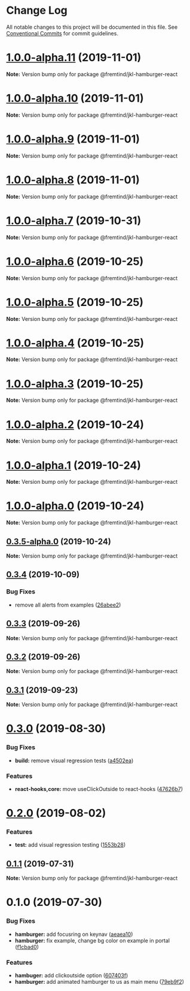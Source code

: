 # Change Log

All notable changes to this project will be documented in this file.
See [Conventional Commits](https://conventionalcommits.org) for commit guidelines.

# [1.0.0-alpha.11](https://github.com/fremtind/jokul/compare/@fremtind/jkl-hamburger-react@1.0.0-alpha.10...@fremtind/jkl-hamburger-react@1.0.0-alpha.11) (2019-11-01)

**Note:** Version bump only for package @fremtind/jkl-hamburger-react





# [1.0.0-alpha.10](https://github.com/fremtind/jokul/compare/@fremtind/jkl-hamburger-react@0.3.4...@fremtind/jkl-hamburger-react@1.0.0-alpha.10) (2019-11-01)

**Note:** Version bump only for package @fremtind/jkl-hamburger-react





# [1.0.0-alpha.9](https://github.com/fremtind/jokul/compare/@fremtind/jkl-hamburger-react@1.0.0-alpha.8...@fremtind/jkl-hamburger-react@1.0.0-alpha.9) (2019-11-01)

**Note:** Version bump only for package @fremtind/jkl-hamburger-react





# [1.0.0-alpha.8](https://github.com/fremtind/jokul/compare/@fremtind/jkl-hamburger-react@1.0.0-alpha.7...@fremtind/jkl-hamburger-react@1.0.0-alpha.8) (2019-11-01)

**Note:** Version bump only for package @fremtind/jkl-hamburger-react





# [1.0.0-alpha.7](https://github.com/fremtind/jokul/compare/@fremtind/jkl-hamburger-react@1.0.0-alpha.6...@fremtind/jkl-hamburger-react@1.0.0-alpha.7) (2019-10-31)

**Note:** Version bump only for package @fremtind/jkl-hamburger-react





# [1.0.0-alpha.6](https://github.com/fremtind/jokul/compare/@fremtind/jkl-hamburger-react@1.0.0-alpha.5...@fremtind/jkl-hamburger-react@1.0.0-alpha.6) (2019-10-25)

**Note:** Version bump only for package @fremtind/jkl-hamburger-react





# [1.0.0-alpha.5](https://github.com/fremtind/jokul/compare/@fremtind/jkl-hamburger-react@1.0.0-alpha.4...@fremtind/jkl-hamburger-react@1.0.0-alpha.5) (2019-10-25)

**Note:** Version bump only for package @fremtind/jkl-hamburger-react





# [1.0.0-alpha.4](https://github.com/fremtind/jokul/compare/@fremtind/jkl-hamburger-react@1.0.0-alpha.3...@fremtind/jkl-hamburger-react@1.0.0-alpha.4) (2019-10-25)

**Note:** Version bump only for package @fremtind/jkl-hamburger-react





# [1.0.0-alpha.3](https://github.com/fremtind/jokul/compare/@fremtind/jkl-hamburger-react@1.0.0-alpha.2...@fremtind/jkl-hamburger-react@1.0.0-alpha.3) (2019-10-25)

**Note:** Version bump only for package @fremtind/jkl-hamburger-react





# [1.0.0-alpha.2](https://github.com/fremtind/jokul/compare/@fremtind/jkl-hamburger-react@1.0.0-alpha.1...@fremtind/jkl-hamburger-react@1.0.0-alpha.2) (2019-10-24)

**Note:** Version bump only for package @fremtind/jkl-hamburger-react





# [1.0.0-alpha.1](https://github.com/fremtind/jokul/compare/@fremtind/jkl-hamburger-react@1.0.0-alpha.0...@fremtind/jkl-hamburger-react@1.0.0-alpha.1) (2019-10-24)

**Note:** Version bump only for package @fremtind/jkl-hamburger-react





# [1.0.0-alpha.0](https://github.com/fremtind/jokul/compare/@fremtind/jkl-hamburger-react@0.3.5-alpha.0...@fremtind/jkl-hamburger-react@1.0.0-alpha.0) (2019-10-24)

**Note:** Version bump only for package @fremtind/jkl-hamburger-react





## [0.3.5-alpha.0](https://github.com/fremtind/jokul/compare/@fremtind/jkl-hamburger-react@0.3.4...@fremtind/jkl-hamburger-react@0.3.5-alpha.0) (2019-10-24)

**Note:** Version bump only for package @fremtind/jkl-hamburger-react





## [0.3.4](https://github.com/fremtind/jokul/compare/@fremtind/jkl-hamburger-react@0.3.3...@fremtind/jkl-hamburger-react@0.3.4) (2019-10-09)


### Bug Fixes

* remove all alerts from examples ([26abee2](https://github.com/fremtind/jokul/commit/26abee2))





## [0.3.3](https://github.com/fremtind/jokul/compare/@fremtind/jkl-hamburger-react@0.3.2...@fremtind/jkl-hamburger-react@0.3.3) (2019-09-26)

**Note:** Version bump only for package @fremtind/jkl-hamburger-react





## [0.3.2](https://github.com/fremtind/jokul/compare/@fremtind/jkl-hamburger-react@0.3.1...@fremtind/jkl-hamburger-react@0.3.2) (2019-09-26)

**Note:** Version bump only for package @fremtind/jkl-hamburger-react





## [0.3.1](https://github.com/fremtind/jokul/compare/@fremtind/jkl-hamburger-react@0.3.0...@fremtind/jkl-hamburger-react@0.3.1) (2019-09-23)

**Note:** Version bump only for package @fremtind/jkl-hamburger-react





# [0.3.0](https://github.com/fremtind/jokul/compare/@fremtind/jkl-hamburger-react@0.2.0...@fremtind/jkl-hamburger-react@0.3.0) (2019-08-30)


### Bug Fixes

* **build:** remove visual regression tests ([a4502ea](https://github.com/fremtind/jokul/commit/a4502ea))


### Features

* **react-hooks,core:** move useClickOutside to react-hooks ([47626b7](https://github.com/fremtind/jokul/commit/47626b7))





# [0.2.0](https://github.com/fremtind/jokul/compare/@fremtind/jkl-hamburger-react@0.1.1...@fremtind/jkl-hamburger-react@0.2.0) (2019-08-02)


### Features

* **test:** add visual regression testing ([1553b28](https://github.com/fremtind/jokul/commit/1553b28))





## [0.1.1](https://github.com/fremtind/jokul/compare/@fremtind/jkl-hamburger-react@0.1.0...@fremtind/jkl-hamburger-react@0.1.1) (2019-07-31)

**Note:** Version bump only for package @fremtind/jkl-hamburger-react





# 0.1.0 (2019-07-30)


### Bug Fixes

* **hamburger:** add focusring on keynav ([aeaea10](https://github.com/fremtind/jokul/commit/aeaea10))
* **hamburger:** fix example, change bg color on example in portal ([f1cbad0](https://github.com/fremtind/jokul/commit/f1cbad0))


### Features

* **hambuger:** add clickoutside option ([607403f](https://github.com/fremtind/jokul/commit/607403f))
* **hamburger:** add animated hamburger to us as main menu ([79eb9f2](https://github.com/fremtind/jokul/commit/79eb9f2))
